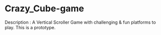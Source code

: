 # Crazy_Cube-game
Description : 
A Vertical Scroller Game with challenging &amp; fun platforms to play.
This is a prototype.

